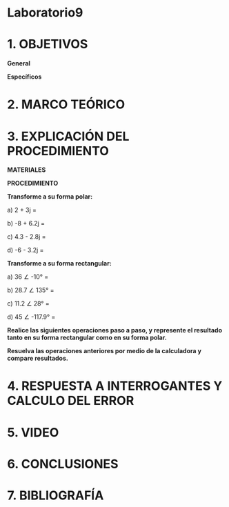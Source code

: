 # Laboratorio9

# 1. OBJETIVOS

**General**



**Específicos**



# 2. MARCO TEÓRICO



# 3. EXPLICACIÓN DEL PROCEDIMIENTO

**MATERIALES**




**PROCEDIMIENTO**

**Transforme a su forma polar:**

a) 2 + 3j =

b) -8 + 6.2j =

c) 4.3 - 2.8j =

d) -6 - 3.2j =

**Transforme a su forma rectangular:**

a) 36 ∠ -10° =

b) 28.7 ∠ 135° =

c) 11.2 ∠ 28° =

d) 45 ∠ -117.9° =

**Realice las siguientes operaciones paso a paso, y represente el resultado tanto en su forma rectangular como en su forma polar.**




**Resuelva las operaciones anteriores por medio de la calculadora y compare resultados.**




# 4. RESPUESTA A INTERROGANTES Y CALCULO DEL ERROR



# 5. VIDEO



# 6. CONCLUSIONES



# 7. BIBLIOGRAFÍA
